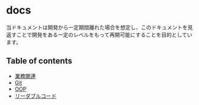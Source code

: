 # docs
当ドキュメントは開発から一定期間離れた場合を想定し、このドキュメントを見返すことで開発をある一定のレベルをもって再開可能にすることを目的としています。

## Table of contents

- [業務関連](https://github.com/rikoroku/docs/wiki/%E6%A5%AD%E5%8B%99%E9%96%A2%E9%80%A3)
- [Git]()
- [OOP]()
- [リーダブルコード]()
